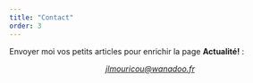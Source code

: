 ```yaml
---
title: "Contact"
order: 3
---
```

Envoyer moi vos petits articles pour enrichir la page **Actualité!** :
   _<center>jlmouricou@wanadoo.fr</center>_ 
